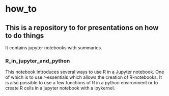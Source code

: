 # how_to
## This is a repository to for presentations on how to do things
It contains jupyter notebooks with summaries.
### R_in_jupyter_and_python
This notebook introduces several ways to use R in a Jupyter notebook. One of which is to use r-essentials which allows the creation of R-notebooks. It is also possible to use a few functions of R in a python environment or to create R cells in a jupyter notebook with a ipykernel.
